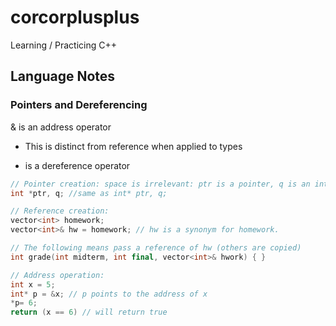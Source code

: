 # corcorplusplus
Learning / Practicing C++

## Language Notes

### Pointers and Dereferencing

& is an address operator
- This is distinct from reference when applied to types
* is a dereference operator

```c++
// Pointer creation: space is irrelevant: ptr is a pointer, q is an int
int *ptr, q; //same as int* ptr, q;

// Reference creation:
vector<int> homework;
vector<int>& hw = homework; // hw is a synonym for homework. 

// The following means pass a reference of hw (others are copied)
int grade(int midterm, int final, vector<int>& hwork) { }

// Address operation:
int x = 5;
int* p = &x; // p points to the address of x
*p= 6;
return (x == 6) // will return true
```
